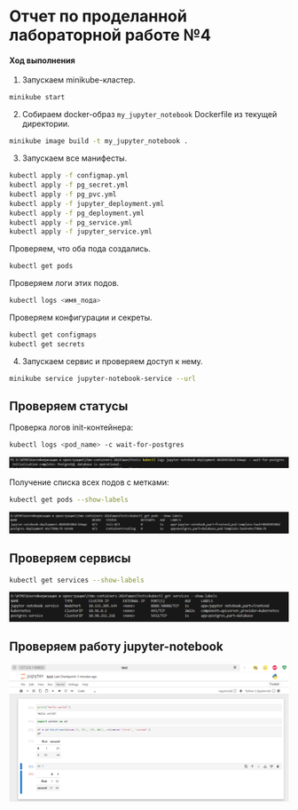 # Отчет по проделанной лабораторной работе №4

#### Ход выполнения
1. Запускаем minikube-кластер.
```bash
minikube start
```

2. Собираем docker-образ `my_jupyter_notebook` Dockerfile из текущей директории.
```bash
minikube image build -t my_jupyter_notebook .
```

3. Запускаем все манифесты.
```bash
kubectl apply -f configmap.yml
kubectl apply -f pg_secret.yml
kubectl apply -f pg_pvc.yml
kubectl apply -f jupyter_deployment.yml
kubectl apply -f pg_deployment.yml
kubectl apply -f pg_service.yml
kubectl apply -f jupyter_service.yml
```

Проверяем, что оба пода создались.
```bash
kubectl get pods
```

Проверяем логи этих подов.
```bash
kubectl logs <имя_пода>
```

Проверяем конфигурации и секреты.
```bash
kubectl get configmaps
kubectl get secrets
```

4. Запускаем сервис и проверяем доступ к нему.
```bash
minikube service jupyter-notebook-service --url
```


## Проверяем статусы
Проверка логов init-контейнера:
```bash
kubectl logs <pod_name> -c wait-for-postgres
```
![alt text](images/image-2.png)


Получение списка всех подов с метками:
```bash
kubectl get pods --show-labels
```
![alt text](images/image.png)

## Проверяем сервисы
```bash
kubectl get services --show-labels
```
![alt text](images/image-1.png)


## Проверяем работу jupyter-notebook
![alt text](images/image-3.png)